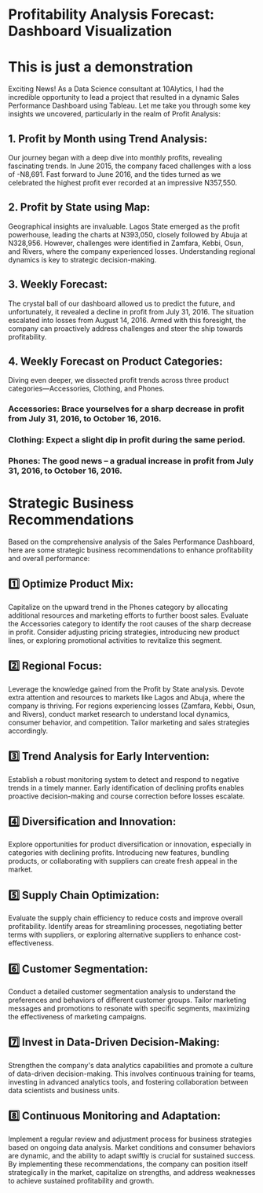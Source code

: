 
# Profitability Analysis Forecast: Dashboard Visualization
# This is just a demonstration

Exciting News! As a Data Science consultant at 10Alytics, I had the incredible opportunity to lead a project that resulted in a dynamic Sales Performance Dashboard using Tableau. Let me take you through some key insights we uncovered, particularly in the realm of Profit Analysis:

## 1. Profit by Month using Trend Analysis:

Our journey began with a deep dive into monthly profits, revealing fascinating trends. In June 2015, the company faced challenges with a loss of -N8,691. Fast forward to June 2016, and the tides turned as we celebrated the highest profit ever recorded at an impressive N357,550. 

## 2. Profit by State using Map:

Geographical insights are invaluable. Lagos State emerged as the profit powerhouse, leading the charts at N393,050, closely followed by Abuja at N328,956. However, challenges were identified in Zamfara, Kebbi, Osun, and Rivers, where the company experienced losses. Understanding regional dynamics is key to strategic decision-making. 

## 3. Weekly Forecast:

The crystal ball of our dashboard allowed us to predict the future, and unfortunately, it revealed a decline in profit from July 31, 2016. The situation escalated into losses from August 14, 2016. Armed with this foresight, the company can proactively address challenges and steer the ship towards profitability. 

## 4. Weekly Forecast on Product Categories:

Diving even deeper, we dissected profit trends across three product categories—Accessories, Clothing, and Phones.

### Accessories: Brace yourselves for a sharp decrease in profit from July 31, 2016, to October 16, 2016.

### Clothing: Expect a slight dip in profit during the same period.

### Phones: The good news – a gradual increase in profit from July 31, 2016, to October 16, 2016.

# Strategic Business Recommendations 
Based on the comprehensive analysis of the Sales Performance Dashboard, here are some strategic business recommendations to enhance profitability and overall performance:

## 1️⃣ Optimize Product Mix:

Capitalize on the upward trend in the Phones category by allocating additional resources and marketing efforts to further boost sales.
Evaluate the Accessories category to identify the root causes of the sharp decrease in profit. Consider adjusting pricing strategies, introducing new product lines, or exploring promotional activities to revitalize this segment.
## 2️⃣ Regional Focus:

Leverage the knowledge gained from the Profit by State analysis. Devote extra attention and resources to markets like Lagos and Abuja, where the company is thriving.
For regions experiencing losses (Zamfara, Kebbi, Osun, and Rivers), conduct market research to understand local dynamics, consumer behavior, and competition. Tailor marketing and sales strategies accordingly.
## 3️⃣ Trend Analysis for Early Intervention:

Establish a robust monitoring system to detect and respond to negative trends in a timely manner. Early identification of declining profits enables proactive decision-making and course correction before losses escalate.
## 4️⃣ Diversification and Innovation:

Explore opportunities for product diversification or innovation, especially in categories with declining profits. Introducing new features, bundling products, or collaborating with suppliers can create fresh appeal in the market.
## 5️⃣ Supply Chain Optimization:

Evaluate the supply chain efficiency to reduce costs and improve overall profitability. Identify areas for streamlining processes, negotiating better terms with suppliers, or exploring alternative suppliers to enhance cost-effectiveness.
## 6️⃣ Customer Segmentation:

Conduct a detailed customer segmentation analysis to understand the preferences and behaviors of different customer groups. Tailor marketing messages and promotions to resonate with specific segments, maximizing the effectiveness of marketing campaigns.
## 7️⃣ Invest in Data-Driven Decision-Making:

Strengthen the company's data analytics capabilities and promote a culture of data-driven decision-making. This involves continuous training for teams, investing in advanced analytics tools, and fostering collaboration between data scientists and business units.
## 8️⃣ Continuous Monitoring and Adaptation:

Implement a regular review and adjustment process for business strategies based on ongoing data analysis. Market conditions and consumer behaviors are dynamic, and the ability to adapt swiftly is crucial for sustained success.
By implementing these recommendations, the company can position itself strategically in the market, capitalize on strengths, and address weaknesses to achieve sustained profitability and growth. 


